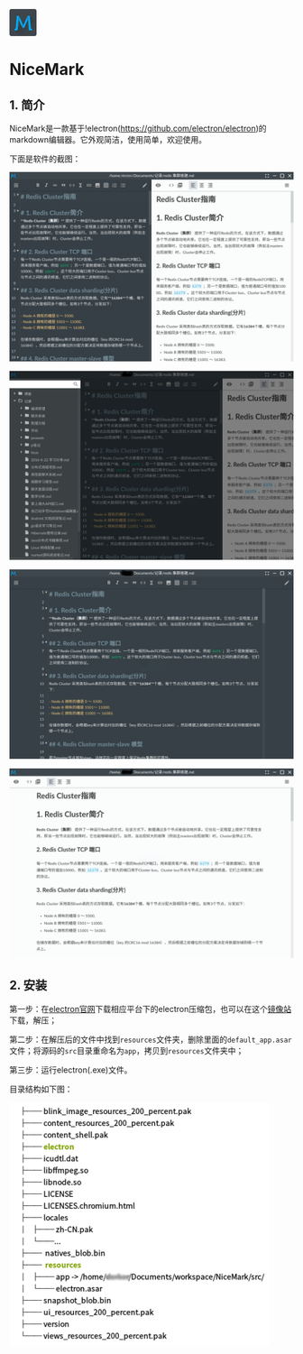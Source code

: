 ![NiceMark](src/img/icon.png)

# NiceMark

## 1. 简介

NiceMark是一款基于!electron(https://github.com/electron/electron)的markdown编辑器。它外观简洁，使用简单，欢迎使用。

下面是软件的截图：

![截图1](src/screenshot/NiceMark_001.png)

![截图2](src/screenshot/NiceMark_002.png)

![截图3](src/screenshot/NiceMark_003.png)

![截图4](src/screenshot/NiceMark_004.png)

## 2. 安装

第一步：在[electron官网](http://electron.atom.io/)下载相应平台下的electron压缩包，也可以在这个[镜像站](https://npm.taobao.org/mirrors/electron)下载，解压；

第二步：在解压后的文件中找到`resources`文件夹，删除里面的`default_app.asar`文件；将源码的`src`目录重命名为`app`，拷贝到`resources`文件夹中；

第三步：运行electron(.exe)文件。

目录结构如下图：

![目录结构](src/screenshot/directory_structure.png)
